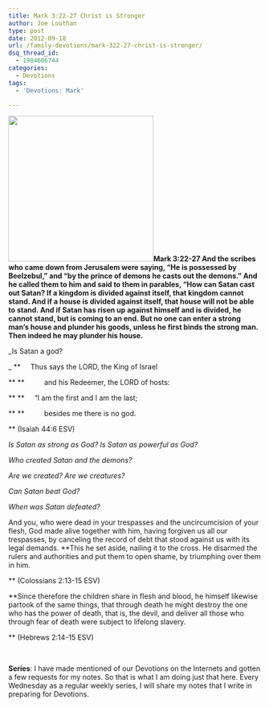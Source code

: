 ```yaml
---
title: Mark 3:22-27 Christ is Stronger
author: Joe Louthan
type: post
date: 2012-09-18
url: /family-devotions/mark-322-27-christ-is-stronger/
dsq_thread_id:
  - 1984606744
categories:
  - Devotions
tags:
  - 'Devotions: Mark'

---
```

**[<img class="alignright size-full wp-image-596" title="satan1" alt="" src="https://i2.wp.com/theologic.us/wp-content/uploads/2012/09/satan1.jpg?resize=289%2C290" width="289" height="290" srcset="https://i2.wp.com/theologic.us/wp-content/uploads/2012/09/satan1.jpg?w=289 289w, https://i2.wp.com/theologic.us/wp-content/uploads/2012/09/satan1.jpg?resize=150%2C150 150w" sizes="(max-width: 289px) 100vw, 289px" data-recalc-dims="1" />][1]Mark 3:22-27 And the scribes who came down from Jerusalem were saying, “He is possessed by Beelzebul,” and “by the prince of demons he casts out the demons.” And he called them to him and said to them in parables, “How can Satan cast out Satan? If a kingdom is divided against itself, that kingdom cannot stand. And if a house is divided against itself, that house will not be able to stand. And if Satan has risen up against himself and is divided, he cannot stand, but is coming to an end. But no one can enter a strong man&#8217;s house and plunder his goods, unless he first binds the strong man. Then indeed he may plunder his house.**

_Is Satan a god?
  
_ **     Thus says the LORD, the King of Israel
  
** **          and his Redeemer, the LORD of hosts:
  
** **     “I am the first and I am the last;
  
** **          besides me there is no god.
  
** (Isaiah 44:6 ESV)

_Is Satan as strong as God? Is Satan as powerful as God?_

_Who created Satan and the demons?_

_Are we created? Are we creatures?_

_Can Satan beat God?_

_When was Satan defeated?_

And you, who were dead in your trespasses and the uncircumcision of your flesh, God made alive together with him, having forgiven us all our trespasses, by canceling the record of debt that stood against us with its legal demands. **This he set aside, nailing it to the cross. He disarmed the rulers and authorities and put them to open shame, by triumphing over them in him.
  
** (Colossians 2:13-15 ESV)

**Since therefore the children share in flesh and blood, he himself likewise partook of the same things, that through death he might destroy the one who has the power of death, that is, the devil, and deliver all those who through fear of death were subject to lifelong slavery.
  
** (Hebrews 2:14-15 ESV)

&nbsp;

**Series**: I have made mentioned of our Devotions on the Internets and gotten a few requests for my notes. So that is what I am doing just that here. Every Wednesday as a regular weekly series, I will share my notes that I write in preparing for Devotions.

 [1]: https://i2.wp.com/theologic.us/wp-content/uploads/2012/09/satan1.jpg